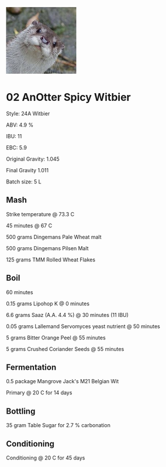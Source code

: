 ![logo](./02_AnOtter_Spicy_Witbier.jpeg)

# 02 AnOtter Spicy Witbier

Style: 24A Witbier

ABV: 4.9 %

IBU: 11

EBC: 5.9

Original Gravity: 1.045

Final Gravity 1.011

Batch size: 5 L

## Mash

Strike temperature @ 73.3 C

45 minutes @ 67 C

500 grams Dingemans Pale Wheat malt

500 grams Dingemans Pilsen Malt

125 grams TMM Rolled Wheat Flakes

## Boil

60 minutes

0.15 grams Lipohop K @ 0 minutes

6.6 grams Saaz (A.A. 4.4 %) @ 30 minutes (11 IBU)

0.05 grams Lallemand Servomyces yeast nutrient @ 50 minutes

5 grams Bitter Orange Peel @ 55 minutes

5 grams Crushed Coriander Seeds @ 55 minutes

## Fermentation

0.5 package Mangrove Jack's M21 Belgian Wit

Primary @ 20 C for 14 days

## Bottling

35 gram Table Sugar for 2.7 % carbonation

## Conditioning

Conditioning @ 20 C for 45 days
